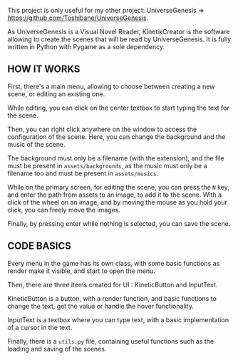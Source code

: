 This project is only useful for my other project: UniverseGenesis => https://github.com/Toshibane/UniverseGenesis.

As UniverseGenesis is a Visual Novel Reader, KinetikCreator is the software allowing to create the scenes that will be read by UniverseGenesis.
It is fully written in Python with Pygame as a sole dependency.

## HOW IT WORKS

First, there's a main menu, allowing to choose between creating a new scene, or editing an existing one.

While editing, you can click on the center textbox to start typing the text for the scene. 

Then, you can right click anywhere on the window to access the configuration of the scene. Here, you can change the background and the music of the scene.

The background must only be a filename (with the extension), and the file must be present in `assets/backgrounds`, as the music must only be a filename too and must be present in `assets/musics`.

While on the primary screen, for editing the scene, you can press the `N` key, and enter the path from assets to an image, to add it to the scene. With a click of the wheel on an image, and by moving the mouse as you hold your click, you can freely move the images.

Finally, by pressing enter while nothing is selected, you can save the scene.

## CODE BASICS

Every menu in the game has its own class, with some basic functions as render make it visible, and start to open the menu.

Then, there are three items created for UI : KineticButton and InputText.

KineticButton is a button, with a render function, and basic functions to change the text, get the value or handle the hover functionality.

InputText is a textbox where you can type text, with a basic implementation of a cursor in the text.

Finally, there is a `utils.py` file, containing useful functions such as the loading and saving of the scenes.